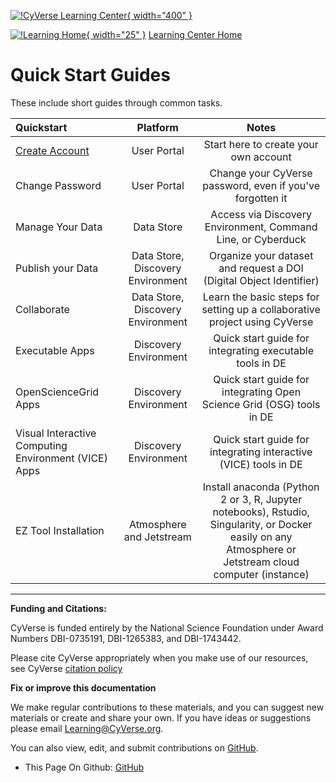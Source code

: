 [![!CyVerse Learning Center](https://github.com/tyson-swetnam/learning-materials-home-mkdocs/raw/main/assets/cyverse_cmyk.png "CyVerse Learning Center"){ width="400" }](https://learning.cyverse.org)

[![!Learning Home](https://github.com/tyson-swetnam/learning-materials-home-mkdocs/raw/main/assets/homeicon.png "Home"){ width="25" }](https://learning.cyverse.org) [Learning Center Home](http://learning.cyverse.org/)

# Quick Start Guides

These include short guides through common tasks.

| Quickstart | Platform | Notes |
|:-----------|:--------:|:-----:|
| [Create Account](http://learning.cyverse.org/projects/cyverse-account-creation-quickstart) | User Portal | Start here to create your own account |
| Change Password | User Portal | Change your CyVerse password, even if you\'ve forgotten it |
| Manage Your Data | Data Store | Access via Discovery Environment, Command Line, or Cyberduck |
| Publish your Data | Data Store, Discovery Environment | Organize your dataset and request a DOI (Digital Object Identifier) |
| Collaborate | Data Store, Discovery Environment | Learn the basic steps for setting up a collaborative project using CyVerse |
| Executable Apps | Discovery Environment | Quick start guide for integrating executable tools in DE |
| OpenScienceGrid Apps | Discovery Environment | Quick start guide for integrating Open Science Grid (OSG) tools in DE |
| Visual Interactive Computing Environment (VICE) Apps | Discovery Environment | Quick start guide for integrating interactive (VICE) tools in DE |
| EZ Tool Installation | Atmosphere and Jetstream  | Install anaconda (Python 2 or 3, R, Jupyter notebooks), Rstudio, Singularity, or Docker easily on any Atmosphere or Jetstream cloud computer (instance) |

------------------------------------------------------------------------

**Funding and Citations:**

CyVerse is funded entirely by the National Science Foundation under
Award Numbers DBI-0735191, DBI-1265383, and DBI-1743442.

Please cite CyVerse appropriately when you make use of our resources,
see CyVerse [citation policy](http://www.cyverse.org/acknowledge-cite-cyverse)

**Fix or improve this documentation**

We make regular contributions to these materials, and you can suggest
new materials or create and share your own. If you have ideas or
suggestions please email [Learning@CyVerse.org](Learning@cyverse.org). 

You can also view, edit, and submit contributions on [GitHub](https://github.com/cyverse-learning-materials).

- This Page On Github: [GitHub](https://github.com/cyverse-learning-materials/learning-materials-home)
